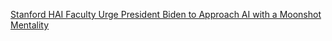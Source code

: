 [Stanford HAI Faculty Urge President Biden to Approach AI with a Moonshot Mentality](https://qi.tc/qi/114185)
